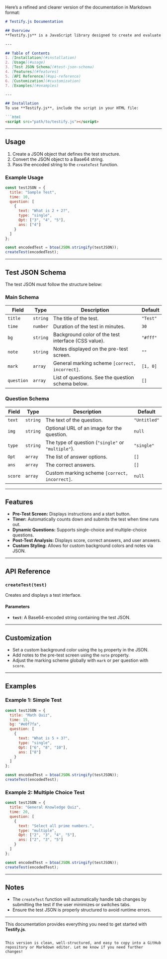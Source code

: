 Here’s a refined and clearer version of the documentation in Markdown format:

```markdown
# Testify.js Documentation

## Overview
**Testify.js** is a JavaScript library designed to create and evaluate interactive tests in a browser. It renders tests based on a JSON input, handles user interactions, and provides post-test analysis with scores and answer reviews.

---

## Table of Contents
1. [Installation](#installation)
2. [Usage](#usage)
3. [Test JSON Schema](#test-json-schema)
4. [Features](#features)
5. [API Reference](#api-reference)
6. [Customization](#customization)
7. [Examples](#examples)

---

## Installation
To use **Testify.js**, include the script in your HTML file:

```html
<script src="path/to/testify.js"></script>
```

---

## Usage
1. Create a JSON object that defines the test structure.
2. Convert the JSON object to a Base64 string.
3. Pass the encoded string to the `createTest` function.

### Example Usage
```javascript
const testJSON = {
  title: "Sample Test",
  time: 10,
  question: [
    {
      text: "What is 2 + 2?",
      type: "single",
      Opt: ["3", "4", "5"],
      ans: ["4"]
    }
  ]
};

const encodedTest = btoa(JSON.stringify(testJSON));
createTest(encodedTest);
```

---

## Test JSON Schema
The test JSON must follow the structure below:

### Main Schema
| Field      | Type     | Description                                       | Default   |
|------------|----------|---------------------------------------------------|-----------|
| `title`    | `string` | The title of the test.                            | `"Test"`  |
| `time`     | `number` | Duration of the test in minutes.                  | `30`      |
| `bg`       | `string` | Background color of the test interface (CSS value). | `"#fff"`  |
| `note`     | `string` | Notes displayed on the pre-test screen.           | `""`      |
| `mark`     | `array`  | General marking scheme `[correct, incorrect]`.    | `[1, 0]`  |
| `question` | `array`  | List of questions. See the question schema below. | `[]`      |

### Question Schema
| Field     | Type     | Description                                        | Default     |
|-----------|----------|----------------------------------------------------|-------------|
| `text`    | `string` | The text of the question.                          | `"Untitled"`|
| `img`     | `string` | Optional URL of an image for the question.         | `null`      |
| `type`    | `string` | The type of question (`"single"` or `"multiple"`). | `"single"`  |
| `Opt`     | `array`  | The list of answer options.                        | `[]`        |
| `ans`     | `array`  | The correct answers.                               | `[]`        |
| `score`   | `array`  | Custom marking scheme `[correct, incorrect]`.      | `null`      |

---

## Features
- **Pre-Test Screen:** Displays instructions and a start button.
- **Timer:** Automatically counts down and submits the test when time runs out.
- **Dynamic Questions:** Supports single-choice and multiple-choice questions.
- **Post-Test Analysis:** Displays score, correct answers, and user answers.
- **Custom Styling:** Allows for custom background colors and notes via JSON.

---

## API Reference

### `createTest(test)`
Creates and displays a test interface.

#### Parameters
- **`test`**: A Base64-encoded string containing the test JSON.

---

## Customization
- Set a custom background color using the `bg` property in the JSON.
- Add notes to the pre-test screen using the `note` property.
- Adjust the marking scheme globally with `mark` or per question with `score`.

---

## Examples

### Example 1: Simple Test
```javascript
const testJSON = {
  title: "Math Quiz",
  time: 15,
  bg: "#e0f7fa",
  question: [
    {
      text: "What is 5 + 3?",
      type: "single",
      Opt: ["6", "8", "10"],
      ans: ["8"]
    }
  ]
};

const encodedTest = btoa(JSON.stringify(testJSON));
createTest(encodedTest);
```

### Example 2: Multiple Choice Test
```javascript
const testJSON = {
  title: "General Knowledge Quiz",
  time: 20,
  question: [
    {
      text: "Select all prime numbers.",
      type: "multiple",
      Opt: ["2", "3", "4", "5"],
      ans: ["2", "3", "5"]
    }
  ]
};

const encodedTest = btoa(JSON.stringify(testJSON));
createTest(encodedTest);
```

---

## Notes
- The `createTest` function will automatically handle tab changes by submitting the test if the user minimizes or switches tabs.
- Ensure the test JSON is properly structured to avoid runtime errors.

---

This documentation provides everything you need to get started with **Testify.js**.
```

This version is clean, well-structured, and easy to copy into a GitHub repository or Markdown editor. Let me know if you need further changes!
